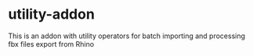 # utility-addon
This is an addon with utility operators for batch importing and processing fbx files export from Rhino
